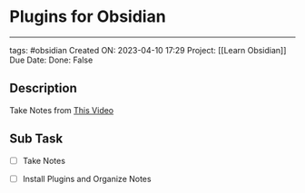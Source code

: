 # Plugins for Obsidian
---



tags: #obsidian
Created ON: 2023-04-10 17:29
Project: [[Learn Obsidian]]
Due Date: 
Done: False

## Description

Take Notes from [This Video](https://youtu.be/cBm95iCcX2E)

## Sub Task

- [ ] Take Notes
- [ ] Install Plugins and Organize Notes

